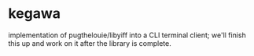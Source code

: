 # kegawa
implementation of pugthelouie/libyiff into a CLI terminal client;
we'll finish this up and work on it after the library is complete.

